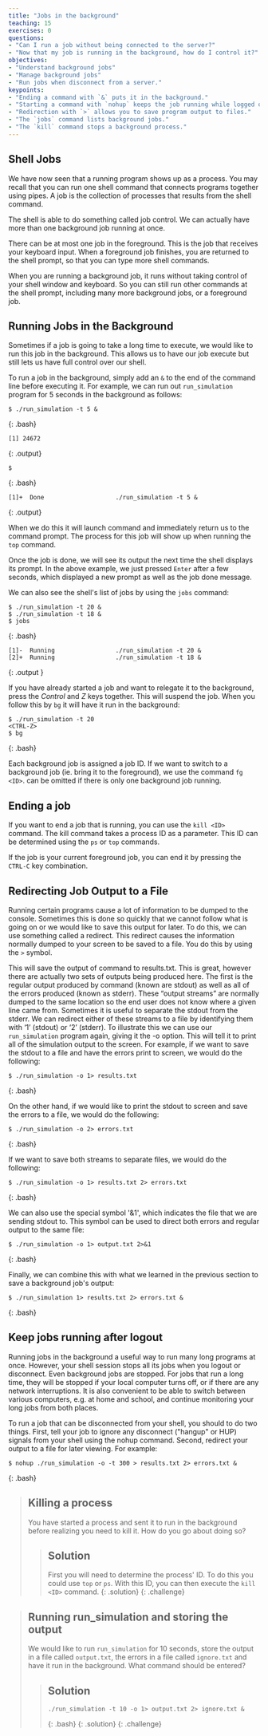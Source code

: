 ```yaml
---
title: "Jobs in the background"
teaching: 15
exercises: 0
questions:
- "Can I run a job without being connected to the server?"
- "Now that my job is running in the background, how do I control it?"
objectives:
- "Understand background jobs"
- "Manage background jobs"
- "Run jobs when disconnect from a server."
keypoints:
- "Ending a command with `&` puts it in the background."
- "Starting a command with `nohup` keeps the job running while logged out."
- "Redirection with `>` allows you to save program output to files."
- "The `jobs` command lists background jobs."
- "The `kill` command stops a background process."
---
```


## Shell Jobs

We have now seen that a running program shows up as a process.  You may recall that you can run one shell command that connects programs together using pipes.  A job is the collection of processes that results from the shell command.

The shell is able to do something called job control.  We can actually have more than one background job running at once.

There can be at most one job in the foreground.  This is the job that receives your keyboard input.  When a foreground job finishes, you are returned to the shell prompt, so that you can type more shell commands.

When you are running a background job, it runs without taking control of your shell window and keyboard.  So you can still run other commands at the shell prompt, including many more background jobs, or a foreground job.

## Running Jobs in the Background

Sometimes if a job is going to take a long time to execute, we would like to run this job in the background. This allows us to have our job execute but still lets us have full control over our shell.

To run a job in the background, simply add an `&` to the end of the command line before executing it. For example, we can run out `run_simulation` program for 5 seconds in the background as follows:

~~~
$ ./run_simulation -t 5 &
~~~
{: .bash}
~~~
[1] 24672
~~~
{: .output}
~~~
$ 
~~~
{: .bash}
~~~
[1]+  Done                    ./run_simulation -t 5 &
~~~
{: .output}

When we do this it will launch command and immediately return us to the command prompt.  The process for this job will show up when running the `top` command.

Once the job is done, we will see its output the next time the shell displays its prompt.  In the above example, we just pressed `Enter` after a few seconds, which displayed a new prompt as well as the job done message.

We can also see the shell's list of jobs by using the `jobs` command:

~~~
$ ./run_simulation -t 20 &
$ ./run_simulation -t 18 &
$ jobs
~~~
{: .bash}
~~~
[1]-  Running                 ./run_simulation -t 20 &
[2]+  Running                 ./run_simulation -t 18 &
~~~
{: .output }

If you have already started a job and want to relegate it to the background, press the *Control* and *Z* keys together. This will suspend the job. When you follow this by `bg` it will have it run in the background:

~~~
$ ./run_simulation -t 20
<CTRL-Z>
$ bg
~~~
{: .bash}

Each background job is assigned a job ID. If we want to switch to a background job (ie. bring it to the foreground), we use the command `fg <ID>`. <ID> can be omitted if there is only one background job running.

## Ending a job

If you want to end a job that is running, you can use the `kill <ID>` command. The kill command takes a process ID as a parameter. This ID can be determined using the `ps` or `top` commands.

If the job is your current foreground job, you can end it by pressing the `CTRL-C` key combination.

## Redirecting Job Output to a File

Running certain programs cause a lot of information to be dumped to the console. Sometimes this is done so quickly that we cannot follow what is going on or we would like to save this output for later. To do this, we can use something called a redirect. This redirect causes the information normally dumped to your screen to be saved to a file. You do this by using the `>` symbol.

This will save the output of command to results.txt. This is great, however there are actually two sets of outputs being produced here. The first is the regular output produced by command (known are stdout) as well as all of the errors produced (known as stderr). These “output streams” are normally dumped to the same location so the end user does not know where a given line came from. Sometimes it is useful to separate the stdout from the stderr. We can redirect either of these streams to a file by identifying them with ‘1’ (stdout) or ‘2’ (stderr). To illustrate this we can use our `run_simulation` program again, giving it the -o option. This will tell it to print all of the simulation output to the screen. For example, if we want to save the stdout to a file and have the errors print to screen, we would do the following:

~~~
$ ./run_simulation -o 1> results.txt
~~~
{: .bash}

On the other hand, if we would like to print the stdout to screen and save the errors to a file, we would do the following:

~~~
$ ./run_simulation -o 2> errors.txt
~~~
{: .bash}

If we want to save both streams to separate files, we would do the following:

~~~
$ ./run_simulation -o 1> results.txt 2> errors.txt
~~~
{: .bash}

We can also use the special symbol '&1', which indicates the file that we are sending stdout to.  This symbol can be used to direct both errors and regular output to the same file:

~~~
$ ./run_simulation -o 1> output.txt 2>&1
~~~
{: .bash}

Finally, we can combine this with what we learned in the previous section to save a background job's output:

~~~
$ ./run_simulation 1> results.txt 2> errors.txt &
~~~
{: .bash}

## Keep jobs running after logout

Running jobs in the background a useful way to run many long programs at once.  However, your shell session stops all its jobs when you logout or disconnect.  Even background jobs are stopped.  For jobs that run a long time, they will be stopped if your local computer turns off, or if there are any network interruptions.  It is also convenient to be able to switch between various computers, e.g. at home and school, and continue monitoring your long jobs from both places.

To run a job that can be disconnected from your shell, you should to do two things.  First, tell your job to ignore any disconnect ("hangup" or HUP) signals from your shell using the nohup command.  Second, redirect your output to a file for later viewing.  For example:

~~~
$ nohup ./run_simulation -o -t 300 > results.txt 2> errors.txt &
~~~
{: .bash}

> ## Killing a process
> You have started a process and sent it to run in the background before realizing you need to kill it. How do you go about doing so?
> 
> > ## Solution
> > First you will need to determine the process' ID. To do this you could use `top` or `ps`. With this ID, you can then execute the `kill <ID>` command.
> {: .solution}
{: .challenge}

> ## Running run_simulation and storing the output
> We would like to run `run_simulation` for 10 seconds, store the output in a file called `output.txt`, the errors in a file called `ignore.txt` and have it run in the background. What command should be entered?
>
> > ## Solution
> > ~~~
> > ./run_simulation -t 10 -o 1> output.txt 2> ignore.txt &
> > ~~~
> > {: .bash}
> {: .solution}
{: .challenge}
